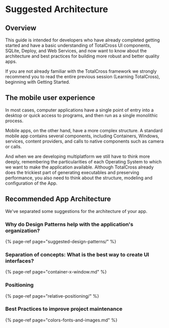 # Suggested Architecture

## Overview

This guide is intended for developers who have already completed getting started and have a basic understanding of TotalCross UI components, SQLite, Deploy, and Web Services, and now want to know about the architecture and best practices for building more robust and better quality apps.

If you are not already familiar with the TotalCross framework we strongly recommend you to read the entire previous session \(Learning TotalCross\), beginning with Getting Started.

## The mobile user experience

In most cases, computer applications have a single point of entry into a desktop or quick access to programs, and then run as a single monolithic process. 

Mobile apps, on the other hand, have a more complex structure. A standard mobile app contains several components, including Containers, Windows, services, content providers, and calls to native components such as camera or calls.

And when we are developing multiplatform we still have to think more deeply, remembering the particularities of each Operating System to which we want to make the application available. Although TotalCross already does the trickiest part of generating executables and preserving performance, you also need to think about the structure, modeling and configuration of the App.

## Recommended App Architecture

We've separated some suggestions for the architecture of your app. 

### Why do Design Patterns help with the application's organization?

{% page-ref page="suggested-design-patterns/" %}

### Separation of concepts: What is the best way to create UI interfaces?

{% page-ref page="container-x-window.md" %}

### Positioning

{% page-ref page="relative-positioning/" %}

### Best Practices to improve project maintenance

{% page-ref page="colors-fonts-and-images.md" %}



